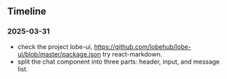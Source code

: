 ## Timeline

### 2025-03-31
- check the project lobe-ui, https://github.com/lobehub/lobe-ui/blob/master/package.json try react-markdown.
- split the chat component into three parts: header, input, and message list.
